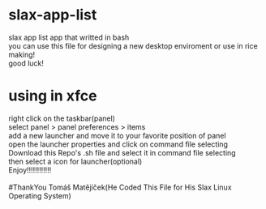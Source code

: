 # slax-app-list
slax app list app that writted in bash <br />
you can use this file for designing a new desktop enviroment or use in rice making! <br />
good luck! <br />
# using in xfce <br />
right click on the taskbar(panel) <br />
select panel > panel preferences > items <br />
add a new launcher and move it to your favorite position of panel <br />
open the launcher properties and click on command file selecting <br />
Download this Repo's .sh file and select it in command file selecting <br /> 
then select a icon for launcher(optional) <br />
Enjoy!!!!!!!!!!!! <br />
<br />
#ThankYou Tomáš Matějíček(He Coded This File for His Slax Linux Operating System)
